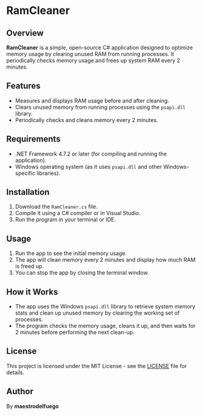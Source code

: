 
# RamCleaner

## Overview

**RamCleaner** is a simple, open-source C# application designed to optimize memory usage by clearing unused RAM from running processes. It periodically checks memory usage and frees up system RAM every 2 minutes.

## Features
- Measures and displays RAM usage before and after cleaning.
- Clears unused memory from running processes using the `psapi.dll` library.
- Periodically checks and cleans memory every 2 minutes.

## Requirements
- .NET Framework 4.7.2 or later (for compiling and running the application).
- Windows operating system (as it uses `psapi.dll` and other Windows-specific libraries).

## Installation
1. Download the `RamCleaner.cs` file.
2. Compile it using a C# compiler or in Visual Studio.
3. Run the program in your terminal or IDE.

## Usage
1. Run the app to see the initial memory usage.
2. The app will clean memory every 2 minutes and display how much RAM is freed up.
3. You can stop the app by closing the terminal window.

## How it Works
- The app uses the Windows `psapi.dll` library to retrieve system memory stats and clean up unused memory by clearing the working set of processes.
- The program checks the memory usage, cleans it up, and then waits for 2 minutes before performing the next clean-up.

## License
This project is licensed under the MIT License - see the [LICENSE](LICENSE) file for details.

## Author
By **maestrodelfuego**


